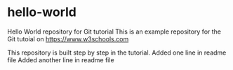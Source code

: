 # hello-world
Hello World repository for Git tutorial
This is an example repository for the Git tutoial on https://www.w3schools.com

This repository is built step by step in the tutorial.
Added one line in readme file
Added another line in readme file
